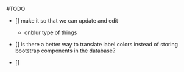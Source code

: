 #TODO

- [] make it so that we can update and edit
     - onblur type of things

- [] is there a better way to translate label colors instead of storing
    bootstrap components in the database?

- []  